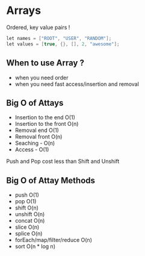 # Arrays
Ordered, key value pairs !

```cs
let names = ["ROOT", "USER", "RANDOM"];
let values = [true, {}, [], 2, "awesome"];

```

## When to use Array ?
- when you need order
- when you need fast access/insertion and removal

## Big O of Attays
- Insertion to the end O(1)
- Insertion to the front O(n)
- Removal end O(1)
- Removal front O(n) 
- Seaching - O(n)
- Access - O(1)

Push and Pop cost less than Shift and Unshift

## Big O of Attay Methods
- push O(1)
- pop O(1)
- shift O(n)
- unshift O(n)
- concat O(n)
- slice O(n)
- splice O(n)
- forEach/map/filter/reduce O(n)
- sort O(n * log n)







